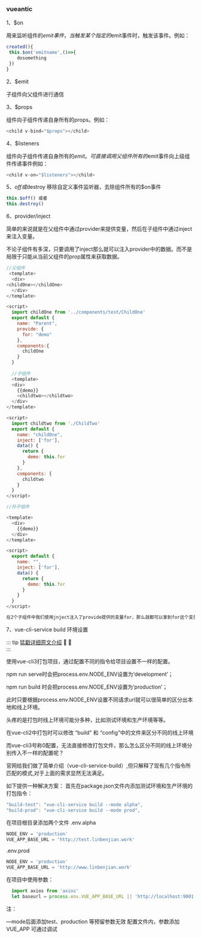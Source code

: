 ### vueantic

1、$on 

用来监听组件的$emit事件，当触发某个指定的$emit事件时，触发该事件。例如：<br>
```js
created(){
 this.$on('emitname',()=>{
    dosomething
 })
}

```

2、$emit

子组件向父组件进行通信

3、$props

组件向子组件传递自身所有的props。例如：<br>
```js
<child v-bind="$props"></child>
```

4、$listeners

组件向子组件传递自身所有的$emit。可直接调用父组件所有的$emit事件向上级组件传递事件例如：<br>
```js
<child v-on="$listeners"></child>

```

5、$off或$destroy
 移除自定义事件监听器，去除组件所有的$on事件
 ```js
this.$off() 或者
this.destroy()
 ```

6、provider/inject

简单的来说就是在父组件中通过provider来提供变量，然后在子组件中通过inject来注入变量。<br>

不论子组件有多深，只要调用了inject那么就可以注入provider中的数据。而不是局限于只能从当前父组件的prop属性来获取数据。

```js
//父组件
 <template>
  <div>
<childOne></childOne>
  </div>
</template>

<script>
  import childOne from '../components/test/ChildOne'
  export default {
    name: "Parent",
    provide: {
      for: "demo"
    },
    components:{
      childOne
    }
  }
  
  //子组件
  <template>
  <div>
    {{demo}}
    <childtwo></childtwo>
  </div>
</template>

<script>
  import childtwo from './ChildTwo'
  export default {
    name: "childOne",
    inject: ['for'],
    data() {
      return {
        demo: this.for
      }
    },
    components: {
      childtwo
    }
  }
</script>

//孙子组件

<template>
  <div>
    {{demo}}
  </div>
</template>

<script>
  export default {
    name: "",
    inject: ['for'],
    data() {
      return {
        demo: this.for
      }
    }
  }
</script>

在2个子组件中我们使用jnject注入了provide提供的变量for，那么就都可以拿到for这个变量
```

7、vue-cli-service build 环境设置

::: tip <span style="color:#999;font-weight: initial;"><a href="https://blog.csdn.net/linbenjian/article/details/85261201">猛戳详细原文介绍</a></span> 🎉 💯
&ensp;                     				  
:::


使用vue-cli3打包项目，通过配置不同的指令给项目设置不一样的配置。

npm run serve时会把process.env.NODE_ENV设置为‘development’；

npm run build 时会把process.env.NODE_ENV设置为‘production’；

此时只要根据process.env.NODE_ENV设置不同请求url就可以很简单的区分出本地和线上环境。

头疼的是打包时线上环境可能分多种，比如测试环境和生产环境等等。

在vue-cli2中打包时可以修改 “build” 和 “config”中的文件来区分不同的线上环境

而vue-cli3号称0配置，无法直接修改打包文件，那么怎么区分不同的线上环境分别传入不一样的配置呢？

官网给我们做了简单介绍（vue-cli-service-build）,但只解释了现有几个指令所匹配的模式,对于上面的需求显然无法满足。

如下提供一种解决方案：
首先在package.json文件内添加测试环境和生产环境的打包指令：

```js
"build-test": "vue-cli-service build --mode alpha",
"build-prod": "vue-cli-service build --mode prod",
```

在项目根目录添加两个文件
.env.alpha

```js
NODE_ENV = 'production'
VUE_APP_BASE_URL = 'http://test.linbenjian.work'
```

.env.prod

```js
NODE_ENV = 'production'
VUE_APP_BASE_URL = 'http://www.linbenjian.work'
```


在项目中使用参数：

```js
  import axios from 'axios'
  let baseurl = process.env.VUE_APP_BASE_URL || 'http://localhost:9001'
```
 
注：

—mode后面添加test、production 等预留参数无效
配置文件内，参数添加VUE_APP 可通过调试



